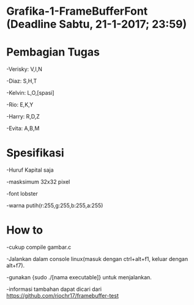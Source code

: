 # Grafika-1-FrameBufferFont (Deadline Sabtu, 21-1-2017; 23:59)



# Pembagian Tugas

-Verisky: V,I,N

-Diaz:    S,H,T

-Kelvin:  L,O,[spasi]

-Rio:     E,K,Y

-Harry:   R,D,Z

-Evita:   A,B,M



# Spesifikasi

-Huruf Kapital saja

-masksimum 32x32 pixel

-font lobster

-warna putih(r:255,g:255,b:255,a:255)

# How to

-cukup compile gambar.c

-Jalankan dalam console linux(masuk dengan ctrl+alt+f1, keluar dengan alt+f7).

-gunakan {sudo ./[nama executable]} untuk menjalankan.

-informasi tambahan dapat dicari dari https://github.com/riochr17/framebuffer-test
